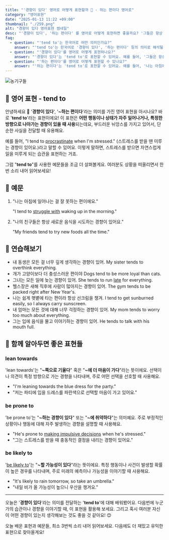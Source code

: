 ```yaml
---
title: "'경향이 있다' 영어로 어떻게 표현할까 🎯 - 하는 편이다 영어로"
category: "영어표현"
date: "2025-01-13 11:22 +09:00"
thumbnail: "./259.png"
alt: "경향이 있다 영어표현 썸네일"
desc: "'경향이 있다', '하는 편이다' 를 영어로 어떻게 표현하면 좋을까요? '그들은 항상 늦게 도착하는 경향이 있어', '나는 아침에 커피를 마시는 습관이 있어' 등을 영어로 표현하는 법을 배워봅시다. 다양한 예문을 통해서 연습하고 본인의 표현으로 만들어 보세요."
faq:
  - question: "'tend to'는 한국어로 어떤 의미인가요?"
    answer: "'tend to'는 한국어로 '경향이 있다', '하는 편이다' 등의 의미로 해석될 수 있어요."
  - question: "'경향이 있다'를 영어로 어떻게 표현하나요?"
    answer: "'경향이 있다'는 'tend to'로 표현할 수 있어요. 예를 들어, '그들은 항상 늦게 도착하는 경향이 있어'는 'They tend to arrive late'로 말할 수 있어요."
  - question: "'하는 편이다'를 영어로 어떻게 표현할 수 있나요?"
    answer: "'하는 편이다'는 'tend to'로 표현할 수 있어요. 예를 들어, '나는 아침에 커피를 마시는 편이야'는 'I tend to drink coffee in the morning'으로 말할 수 있어요."
---
```


![농기구들](./259-1.jpg)

## 🌟 영어 표현 - tend to

안녕하세요 👋 '**경향이 있다**', '**~하는 편이다**'라는 의미를 가진 영어 표현을 아시나요? 바로 '**tend to**'라는 표현이에요! 이 표현은 **어떤 행동이나 상태가 자주 일어나거나, 특정한 방향으로 나아가는 경향이 있을 때 사용**되는데요, 부드러운 뉘앙스를 가지고 있어서, 단순한 사실을 전달할 때 유용해요.

예를 들어, "I tend to [procrastinate](/blog/in-english/264.procrastinate/) when I'm stressed." (스트레스를 받을 땐 미루는 경향이 있어요.)라고 말할 수 있어요. 이렇게 말하면, 스트레스를 받으면 자연스럽게 일을 미루게 되는 습관을 표현하는 거죠.

그럼 "**tend to**"를 사용한 예문들을 조금 더 살펴볼게요. 여러분도 상황을 떠올리면서 한 번 소리 내어 읽어보세요!

## 📖 예문

1. "나는 아침에 일어나는 걸 잘 못하는 편이에요."

   "I tend to [struggle with](/blog/잘-안돼-영어표현/) waking up in the morning."

2. "나의 친구들은 항상 새로운 음식을 시도하는 경향이 있어요."

   "My friends tend to try new foods all the time."

## 💬 연습해보기

<ul data-interactive-list>
  <li data-interactive-item>
    <span data-toggler>내 동생은 모든 걸 너무 깊게 생각하는 경향이 있어.</span>
    <span data-answer>My sister tends to overthink everything.</span>
  </li>
  <li data-interactive-item>
    <span data-toggler>개가 고양이보다 더 충성스러운 편이야</span>
    <span data-answer>Dogs tend to be more loyal than cats.</span>
  </li>
  <li data-interactive-item>
    <span data-toggler>그녀는 모든 일에 늦는 경향이 있어.</span>
    <span data-answer>She tends to run <a href="/blog/in-english/391.late/">late</a> for everything.</span>
  </li>
  <li data-interactive-item>
    <span data-toggler>헬스장은 새해 직후에 사람이 많아지는 경향이 있어.</span>
    <span data-answer>The gym tends to be packed right after New Year's.</span>
  </li>
  <li data-interactive-item>
    <span data-toggler>나는 쉽게 햇볕에 타는 편이라 항상 선크림을 챙겨.</span>
    <span data-answer>I tend to get sunburned easily, so I always carry sunscreen.</span>
  </li>
  <li data-interactive-item>
    <span data-toggler>내 엄마는 모든 것에 대해 너무 걱정하는 경향이 있어.</span>
    <span data-answer>My mom tends to worry too much about everything.</span>
  </li>
  <li data-interactive-item>
    <span data-toggler>그는 입에 음식을 물고 이야기하는 경향이 있어.</span>
    <span data-answer>He tends to talk with his mouth full.</span>
  </li>
</ul>

## 🤝 함께 알아두면 좋은 표현들

### lean towards

'lean towards'는 "**~쪽으로 기울다**" 혹은 "**~에 더 마음이 가다**"라는 뜻이에요. 선택이나 의견이 특정 방향으로 가는 경향을 나타내며, 주로 어떤 선택을 선호할 때 사용해요.

- "I'm leaning towards the blue dress for the party."
- "저는 파티에 입을 드레스를 파란색으로 선택할 마음이 가고 있어요."

### be prone to

'be prone to'는 "**~하는 경향이 있다**" 또는 "**~에 취약하다**"는 의미예요. 주로 부정적인 상황이나 행동에 대해 자주 발생하는 경향을 설명할 때 사용해요.

- "He's prone to [making impulsive decisions](/blog/vocab-1/010.make-a-decision/) when he's stressed."
- "그는 스트레스를 받을 때 충동적인 결정을 내리는 경향이 있어요."

### be likely to

'[be likely to](/blog/in-english/208.likely-to/)'는 "**~할 가능성이 있다**"라는 뜻이에요. 특정 행동이나 사건이 발생할 확률이 높은 경우를 나타내며, 주로 미래의 예측이나 가능성을 이야기할 때 사용해요.

- "It's likely to rain tomorrow, so take an umbrella."
- "내일 비가 올 가능성이 높으니 우산을 챙겨요."

---

오늘은 '**경향이 있다**'라는 의미를 전달하는 '**tend to**'에 대해 배워봤어요. 다음번에 누군가의 습관이나 경향을 이야기할 때, 이 표현을 활용해 보세요. 그리고 혹시 여러분 자신이 어떤 경향이 있는지 생각해보는 것도 좋을 것 같아요! 😊

오늘 배운 표현과 예문들, 최소 3번씩 소리 내어 읽어보세요. 다음에도 더 재밌고 유익한 표현으로 찾아올게요!
